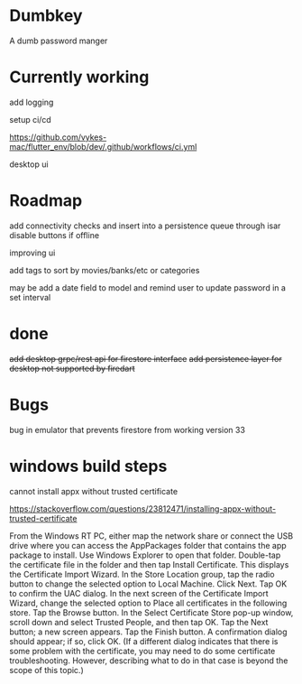 # Dumbkey

A dumb password manger


# Currently working
add logging

setup ci/cd

https://github.com/vykes-mac/flutter_env/blob/dev/.github/workflows/ci.yml

desktop ui

# Roadmap

add connectivity checks and insert into a persistence queue through isar disable buttons if offline

improving ui

add tags to sort by movies/banks/etc or categories

may be add a date field to model and remind user to update password in a set interval

# done

~~add desktop grpc/rest api for firestore interface~~
~~add persistence layer for desktop not supported by firedart~~


# Bugs

bug in emulator that prevents firestore from working version 33

# windows build steps

cannot install appx without trusted certificate

https://stackoverflow.com/questions/23812471/installing-appx-without-trusted-certificate

From the Windows RT PC, either map the network share or connect the USB drive where you can access the AppPackages folder that contains the app package to install. Use Windows Explorer to open that folder.
Double-tap the certificate file in the folder and then tap Install Certificate. This displays the Certificate Import Wizard.
In the Store Location group, tap the radio button to change the selected option to Local Machine.
Click Next. Tap OK to confirm the UAC dialog.
In the next screen of the Certificate Import Wizard, change the selected option to Place all certificates in the following store.
Tap the Browse button. In the Select Certificate Store pop-up window, scroll down and select Trusted People, and then tap OK.
Tap the Next button; a new screen appears. Tap the Finish button.
A confirmation dialog should appear; if so, click OK. (If a different dialog indicates that there is some problem with the certificate, you may need to do some certificate troubleshooting. However, describing what to do in that case is beyond the scope of this topic.)

